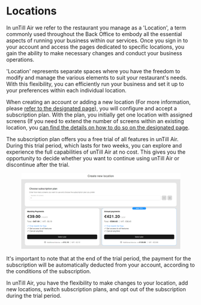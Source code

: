 # Locations

In unTill Air we refer to the restaurant you manage as a 'Location', a term commonly used throughout the Back Office to embody all the essential aspects of running your business within our services. Once you sign in to your account and access the pages dedicated to specific locations, you gain the ability to make necessary changes and conduct your business operations.

'Location' represents separate spaces where you have the freedom to modify and manage the various elements to suit your restaurant's needs. With this flexibility, you can efficiently run your business and set it up to your preferences within each individual location.

When creating an account or adding a new location (For more information, please [refer to the designated page](add-new-location.md)), you will configure and accept a subscription plan. With the plan, you initially get one location with assigned screens (If you need to extend the number of screens within an existing location, you [can find the details on how to do so on the designated page](add-new-screen.md).&#x20;

The subscription plan offers you a free trial of all features in unTill Air. During this trial period, which lasts for two weeks, you can explore and experience the full capabilities of unTill Air at no cost. This gives you the opportunity to decide whether you want to continue using unTill Air or discontinue after the trial.

<figure><img src="../../images/new-location.jpg" alt=""><figcaption></figcaption></figure>

It's important to note that at the end of the trial period, the payment for the subscription will be automatically deducted from your account, according to the conditions of the subscription.

In unTill Air, you have the flexibility to make changes to your location, add new locations, switch subscription plans, and opt out of the subscription during the trial period.

